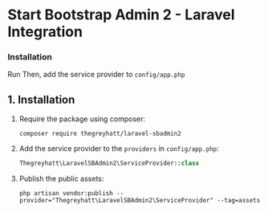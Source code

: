 # Start Bootstrap Admin 2 - Laravel Integration

### Installation

Run
Then, add the service provider to `config/app.php`


## 1. Installation

1. Require the package using composer:

	```
	composer require thegreyhatt/laravel-sbadmin2
	```

2. Add the service provider to the `providers` in `config/app.php`:

	```php
	Thegreyhatt\LaravelSBAdmin2\ServiceProvider::class
	```

3. Publish the public assets:

    ```
    php artisan vendor:publish --provider="Thegreyhatt\LaravelSBAdmin2\ServiceProvider" --tag=assets
    ```